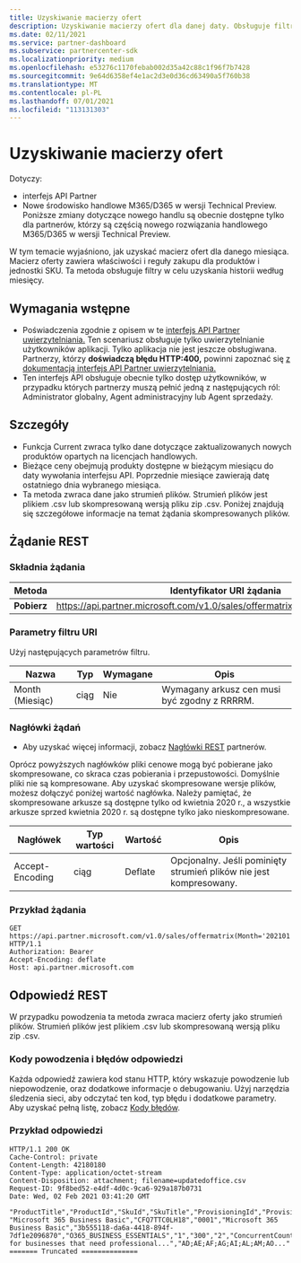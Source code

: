 ```yaml
---
title: Uzyskiwanie macierzy ofert
description: Uzyskiwanie macierzy ofert dla danej daty. Obsługuje filtry w celu uzyskania historii według miesięcy.
ms.date: 02/11/2021
ms.service: partner-dashboard
ms.subservice: partnercenter-sdk
ms.localizationpriority: medium
ms.openlocfilehash: e53276c1170febab002d35a42c88c1f96f7b7428
ms.sourcegitcommit: 9e64d6358ef4e1ac2d3e0d36cd63490a5f760b38
ms.translationtype: MT
ms.contentlocale: pl-PL
ms.lasthandoff: 07/01/2021
ms.locfileid: "113131303"
---
```

# <a name="get-an-offer-matrix"></a>Uzyskiwanie macierzy ofert

Dotyczy:

- interfejs API Partner
- Nowe środowisko handlowe M365/D365 w wersji Technical Preview. Poniższe zmiany dotyczące nowego handlu są obecnie dostępne tylko dla partnerów, którzy są częścią nowego rozwiązania handlowego M365/D365 w wersji Technical Preview.

W tym temacie wyjaśniono, jak uzyskać macierz ofert dla danego miesiąca. Macierz oferty zawiera właściwości i reguły zakupu dla produktów i jednostki SKU. Ta metoda obsługuje filtry w celu uzyskania historii według miesięcy.

## <a name="prerequisites"></a>Wymagania wstępne

- Poświadczenia zgodnie z opisem w te [interfejs API Partner uwierzytelniania.](api-authentication.md) Ten scenariusz obsługuje tylko uwierzytelnianie użytkowników aplikacji. Tylko aplikacja nie jest jeszcze obsługiwana. Partnerzy, którzy **doświadczą błędu HTTP:400,** powinni zapoznać się [z dokumentacją interfejs API Partner uwierzytelniania.](api-authentication.md)
- Ten interfejs API obsługuje obecnie tylko dostęp użytkowników, w przypadku których partnerzy muszą pełnić jedną z następujących ról: Administrator globalny, Agent administracyjny lub Agent sprzedaży.

## <a name="details"></a>Szczegóły

- Funkcja Current zwraca tylko dane dotyczące zaktualizowanych nowych produktów opartych na licencjach handlowych.
- Bieżące ceny obejmują produkty dostępne w bieżącym miesiącu do daty wywołania interfejsu API. Poprzednie miesiące zawierają datę ostatniego dnia wybranego miesiąca.
- Ta metoda zwraca dane jako strumień plików. Strumień plików jest plikiem .csv lub skompresowaną wersją pliku zip .csv. Poniżej znajdują się szczegółowe informacje na temat żądania skompresowanych plików.

## <a name="rest-request"></a>Żądanie REST

### <a name="request-syntax"></a>Składnia żądania

| Metoda   | Identyfikator URI żądania                                                                                                 |
|----------|-------------------------------------------------------------------------------------------------------------|
| **Pobierz** | https://api.partner.microsoft.com/v1.0/sales/offermatrix(Month='{date}')/$value |

### <a name="uri-filter-parameters"></a>Parametry filtru URI

Użyj następujących parametrów filtru.

| Nazwa                   | Typ     | Wymagane | Opis                                                     |
|------------------------|----------|----------|-----------------------------------------------------------------|
|Month (Miesiąc)| ciąg   | Nie | Wymagany arkusz cen musi być zgodny z RRRRM. |

### <a name="request-headers"></a>Nagłówki żądań

- Aby uzyskać więcej informacji, zobacz [Nagłówki REST](headers.md) partnerów.

Oprócz powyższych nagłówków pliki cenowe mogą być pobierane jako skompresowane, co skraca czas pobierania i przepustowości. Domyślnie pliki nie są kompresowane. Aby uzyskać skompresowane wersje plików, możesz dołączyć poniżej wartość nagłówka. Należy pamiętać, że skompresowane arkusze są dostępne tylko od kwietnia 2020 r., a wszystkie arkusze sprzed kwietnia 2020 r. są dostępne tylko jako nieskompresowane.

| Nagłówek                   | Typ wartości     | Wartość | Opis                                                     |
|------------------------|----------|----------|-----------------------------------------------------------------|
|Accept-Encoding| ciąg   | Deflate| Opcjonalny. Jeśli pominięty strumień plików nie jest kompresowany.       |

### <a name="request-example"></a>Przykład żądania

```http
GET https://api.partner.microsoft.com/v1.0/sales/offermatrix(Month='202101')/$value HTTP/1.1
Authorization: Bearer
Accept-Encoding: deflate
Host: api.partner.microsoft.com

```

## <a name="rest-response"></a>Odpowiedź REST

W przypadku powodzenia ta metoda zwraca macierz oferty jako strumień plików. Strumień plików jest plikiem .csv lub skompresowaną wersją pliku zip .csv.

### <a name="response-success-and-error-codes"></a>Kody powodzenia i błędów odpowiedzi

Każda odpowiedź zawiera kod stanu HTTP, który wskazuje powodzenie lub niepowodzenie, oraz dodatkowe informacje o debugowaniu. Użyj narzędzia śledzenia sieci, aby odczytać ten kod, typ błędu i dodatkowe parametry. Aby uzyskać pełną listę, zobacz [Kody błędów](error-codes.md).

### <a name="response-example"></a>Przykład odpowiedzi

``` http
HTTP/1.1 200 OK
Cache-Control: private
Content-Length: 42180180
Content-Type: application/octet-stream
Content-Disposition: attachment; filename=updatedoffice.csv
Request-ID: 9f8bed52-e4df-4d0c-9ca6-929a187b0731
Date: Wed, 02 Feb 2021 03:41:20 GMT

"ProductTitle","ProductId","SkuId","SkuTitle","ProvisioningId","ProvisioningString","MinLicenses","MaxLicenses","AssetOwnershipLimit","AssetOwnershipLimitType","ProductSkuPreRequisites","ProductSkuConversion","Description","AllowedCountries" 
"Microsoft 365 Business Basic","CFQ7TTC0LH18","0001","Microsoft 365 Business Basic","3b555118-da6a-4418-894f-7df1e2096870","O365_BUSINESS_ESSENTIALS","1","300","2","ConcurrentCount","","CFQ7TTC0LDPB/0001,CFQ7TTC0LF8Q/0001","Best for businesses that need professional...","AD;AE;AF;AG;AI;AL;AM;AO..."
======= Truncated ==============

```
